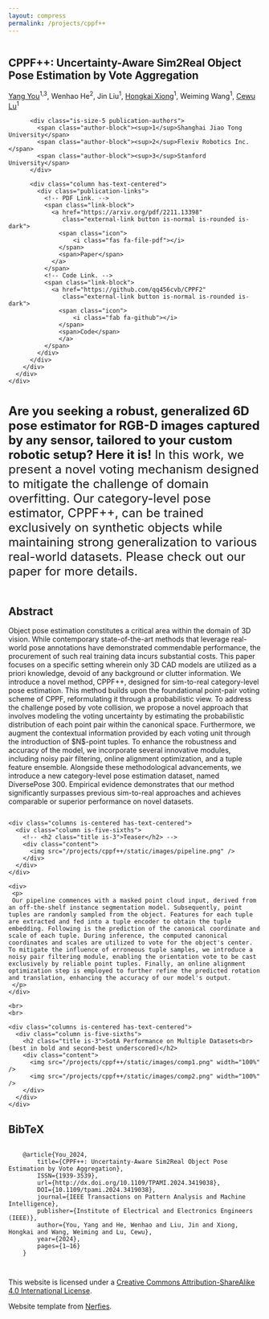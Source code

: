 ```yaml
---
layout: compress
permalink: /projects/cppf++
---
```


<html>
<head>
  <meta charset="utf-8">
  <meta name="description"
        content="CPPF++: Uncertainty-Aware Sim2Real Object Pose Estimation">
  <meta name="keywords" content="6D pose estimation, generalization in the wild">
  <meta name="viewport" content="width=device-width, initial-scale=1">
  <title>CPPF++: Uncertainty-Aware Sim2Real Object Pose Estimation by Vote Aggregation</title>

  <!-- Global site tag (gtag.js) - Google Analytics -->
  <!-- <script async src="https://www.googletagmanager.com/gtag/js?id=G-PYVRSFMDRL"></script>
  <script>
    window.dataLayer = window.dataLayer || [];

    function gtag() {
      dataLayer.push(arguments);
    }

    gtag('js', new Date());

    gtag('config', 'G-PYVRSFMDRL');
  </script> -->

  <link href="https://fonts.googleapis.com/css?family=Google+Sans|Noto+Sans|Castoro"
        rel="stylesheet">

  <link rel="stylesheet" href="/projects/cppf++/static/css/bulma.min.css">
  <link rel="stylesheet" href="/projects/cppf++/static/css/bulma-carousel.min.css">
  <link rel="stylesheet" href="/projects/cppf++/static/css/bulma-slider.min.css">
  <link rel="stylesheet" href="/projects/cppf++/static/css/fontawesome.all.min.css">
  <link rel="stylesheet"
        href="https://cdn.jsdelivr.net/gh/jpswalsh/academicons@1/css/academicons.min.css">
  <link rel="stylesheet" href="/projects/cppf++/static/css/index.css">
  <link rel="icon" href="/projects/cppf++/static/images/favicon.svg">

  <script src="https://ajax.googleapis.com/ajax/libs/jquery/3.5.1/jquery.min.js"></script>
  <script defer src="/projects/cppf++/static/js/fontawesome.all.min.js"></script>
  <script src="/projects/cppf++/static/js/bulma-carousel.min.js"></script>
  <script src="/projects/cppf++/static/js/bulma-slider.min.js"></script>
  <script src="/projects/cppf++/static/js/index.js"></script>
</head>
<body>


<section class="hero">
  <div class="hero-body">
    <div class="container is-max-desktop">
      <div class="columns is-centered">
        <div class="column has-text-centered">
          <h1 class="title is-1 publication-title">CPPF++: Uncertainty-Aware Sim2Real Object Pose Estimation by Vote Aggregation</h1>
          <div class="is-size-5 publication-authors">
            <span class="author-block">
              <a href="https://qq456cvb.github.io">Yang You</a><sup>1,3</sup>,</span>
            <span class="author-block">
              Wenhao He<sup>2</sup>,</span>
            <span class="author-block">
              Jin Liu<sup>1</sup>,
            </span>
            <span class="author-block">
              <a href="https://min.sjtu.edu.cn/En/FacultyShow/4?Vid=14">Hongkai Xiong</a><sup>1</sup>,
            </span>
            <span class="author-block">
              Weiming Wang<sup>1</sup>,
            </span>
            <span class="author-block">
              <a href="https://www.mvig.org">Cewu Lu</a><sup>1</sup>
            </span>
          </div>

          <div class="is-size-5 publication-authors">
            <span class="author-block"><sup>1</sup>Shanghai Jiao Tong University</span>
            <span class="author-block"><sup>2</sup>Flexiv Robotics Inc.</span>
            <span class="author-block"><sup>3</sup>Stanford University</span>
          </div>

          <div class="column has-text-centered">
            <div class="publication-links">
              <!-- PDF Link. -->
              <span class="link-block">
                <a href="https://arxiv.org/pdf/2211.13398"
                   class="external-link button is-normal is-rounded is-dark">
                  <span class="icon">
                      <i class="fas fa-file-pdf"></i>
                  </span>
                  <span>Paper</span>
                </a>
              </span>
              <!-- Code Link. -->
              <span class="link-block">
                <a href="https://github.com/qq456cvb/CPPF2"
                   class="external-link button is-normal is-rounded is-dark">
                  <span class="icon">
                      <i class="fab fa-github"></i>
                  </span>
                  <span>Code</span>
                  </a>
              </span>
            </div>
          </div>
        </div>
      </div>
    </div>
  </div>
</section>

<section class="section">
  <div class="container is-max-desktop">
    <!-- Abstract. -->
    <div class="columns is-centered has-text-centered">
      <div class="column is-five-sixths">
      <p style="font-size: 24px;">
<b>Are you seeking a robust, generalized 6D pose estimator for RGB-D images captured by any sensor, tailored to your custom robotic setup? Here it is!</b> In this work, we present a novel voting mechanism designed to mitigate the challenge of domain overfitting. Our category-level pose estimator, CPPF++, can be trained exclusively on synthetic objects while maintaining strong generalization to various real-world datasets. Please check out our paper for more details.
</p>
    </div>
    </div>
    </div>
</section>

<section class="section">
  <div class="container is-max-desktop">
    <!-- Abstract. -->
    <div class="columns is-centered has-text-centered">
      <div class="column is-five-sixths">
        <h2 class="title is-3">Abstract</h2>
        <div class="content has-text-justified">
          <p>
            Object pose estimation constitutes a critical area within the domain of 3D vision. While contemporary state-of-the-art methods that leverage real-world pose annotations have demonstrated commendable performance, the procurement of such real training data incurs substantial costs. This paper focuses on a specific setting wherein only 3D CAD models are utilized as a priori knowledge, devoid of any background or clutter information. We introduce a novel method, CPPF++, designed for sim-to-real category-level pose estimation. This method builds upon the foundational point-pair voting scheme of CPPF, reformulating it through a probabilistic view. To address the challenge posed by vote collision, we propose a novel approach that involves modeling the voting uncertainty by estimating the probabilistic distribution of each point pair within the canonical space. Furthermore, we augment the contextual information provided by each voting unit through the introduction of $N$-point tuples. To enhance the robustness and accuracy of the model, we incorporate several innovative modules, including noisy pair filtering, online alignment optimization, and a tuple feature ensemble. Alongside these methodological advancements, we introduce a new category-level pose estimation dataset, named DiversePose 300. Empirical evidence demonstrates that our method significantly surpasses previous sim-to-real approaches and achieves comparable or superior performance on novel datasets.
          </p>
        </div>
      </div>
    </div>
    <!--/ Abstract. -->

    <div class="columns is-centered has-text-centered">
      <div class="column is-five-sixths">
        <!-- <h2 class="title is-3">Teaser</h2> -->
        <div class="content">
          <img src="/projects/cppf++/static/images/pipeline.png" />
        </div>
      </div>
    </div>

    <div>
     <p>
     Our pipeline commences with a masked point cloud input, derived from an off-the-shelf instance segmentation model. Subsequently, point tuples are randomly sampled from the object. Features for each tuple are extracted and fed into a tuple encoder to obtain the tuple embedding. Following is the prediction of the canonical coordinate and scale of each tuple. During inference, the computed canonical coordinates and scales are utilized to vote for the object's center. To mitigate the influence of erroneous tuple samples, we introduce a noisy pair filtering module, enabling the orientation vote to be cast exclusively by reliable point tuples. Finally, an online alignment optimization step is employed to further refine the predicted rotation and translation, enhancing the accuracy of our model's output.
     </p>
    </div>

    <br>
    <br>

    <div class="columns is-centered has-text-centered">
      <div class="column is-five-sixths">
        <h2 class="title is-3">SotA Performance on Multiple Datasets<br> (best in bold and second-best underscored)</h2>
        <div class="content">
          <img src="/projects/cppf++/static/images/comp1.png" width="100%" />
          <img src="/projects/cppf++/static/images/comp2.png" width="100%" />
        </div>
      </div>
    </div>

  </div>

</section>


<section class="section" id="BibTeX">
  <div class="container is-max-desktop content">
    <h2 class="title">BibTeX</h2>
    <pre><code>
    @article{You_2024,
        title={CPPF++: Uncertainty-Aware Sim2Real Object Pose Estimation by Vote Aggregation},
        ISSN={1939-3539},
        url={http://dx.doi.org/10.1109/TPAMI.2024.3419038},
        DOI={10.1109/tpami.2024.3419038},
        journal={IEEE Transactions on Pattern Analysis and Machine Intelligence},
        publisher={Institute of Electrical and Electronics Engineers (IEEE)},
        author={You, Yang and He, Wenhao and Liu, Jin and Xiong, Hongkai and Wang, Weiming and Lu, Cewu},
        year={2024},
        pages={1–16}
    }
    </code></pre>
  </div>
</section>


<footer class="footer">
  <div class="container">
    <div class="content has-text-centered">
      <a class="icon-link" href="#">
        <i class="fas fa-file-pdf"></i>
      </a>
      <a class="icon-link" href="#" class="external-link" disabled>
        <i class="fab fa-github"></i>
      </a>
    </div>
    <div class="columns is-centered">
      <div class="column is-8">
        <div class="content">
          <p>
            This website is licensed under a <a rel="license"
                                                href="http://creativecommons.org/licenses/by-sa/4.0/">Creative
            Commons Attribution-ShareAlike 4.0 International License</a>.
          </p>
          <p>
            Website template from <a href="https://github.com/nerfies/nerfies.github.io">Nerfies</a>.
          </p>
        </div>
      </div>
    </div>
  </div>
</footer>

</body>
</html>

